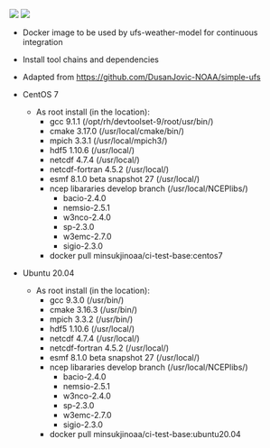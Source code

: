 ![](https://github.com/MinsukJi-NOAA/ci-test-base/workflows/centos%207/badge.svg)
![](https://github.com/MinsukJi-NOAA/ci-test-base/workflows/ubuntu%2020.04/badge.svg)

- Docker image to be used by ufs-weather-model for continuous integration
- Install tool chains and dependencies
- Adapted from https://github.com/DusanJovic-NOAA/simple-ufs

- CentOS 7
  - As root install (in the location):
    - gcc 9.1.1 (/opt/rh/devtoolset-9/root/usr/bin/)
    - cmake 3.17.0 (/usr/local/cmake/bin/)
    - mpich 3.3.1 (/usr/local/mpich3/)
    - hdf5 1.10.6 (/usr/local/)
    - netcdf 4.7.4 (/usr/local/)
    - netcdf-fortran 4.5.2 (/usr/local/)
    - esmf 8.1.0 beta snapshot 27 (/usr/local/)
    - ncep libararies develop branch (/usr/local/NCEPlibs/)
      - bacio-2.4.0
      - nemsio-2.5.1
      - w3nco-2.4.0
      - sp-2.3.0
      - w3emc-2.7.0
      - sigio-2.3.0
    - docker pull minsukjinoaa/ci-test-base:centos7

- Ubuntu 20.04
  - As root install (in the location):
    - gcc 9.3.0 (/usr/bin/)
    - cmake 3.16.3 (/usr/bin/)
    - mpich 3.3.2 (/usr/bin/)
    - hdf5 1.10.6 (/usr/local/)
    - netcdf 4.7.4 (/usr/local/)
    - netcdf-fortran 4.5.2 (/usr/local/)
    - esmf 8.1.0 beta snapshot 27 (/usr/local/)
    - ncep libararies develop branch (/usr/local/NCEPlibs/)
      - bacio-2.4.0
      - nemsio-2.5.1
      - w3nco-2.4.0
      - sp-2.3.0
      - w3emc-2.7.0
      - sigio-2.3.0
    - docker pull minsukjinoaa/ci-test-base:ubuntu20.04
